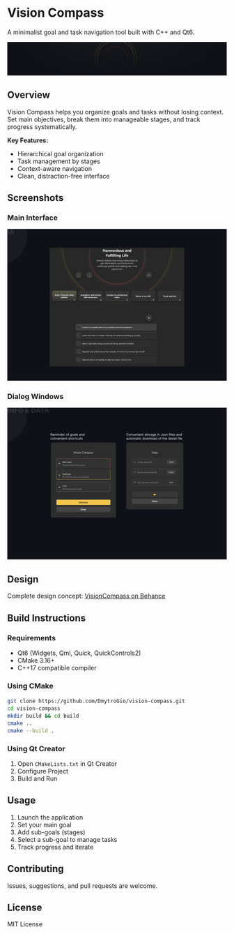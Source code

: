 # Vision Compass

A minimalist goal and task navigation tool built with C++ and Qt6.

![Vision Compass Preview](previews/00_VisualCompass_GitHub.png)

## Overview

Vision Compass helps you organize goals and tasks without losing context. Set main objectives, break them into manageable stages, and track progress systematically.

**Key Features:**
- Hierarchical goal organization
- Task management by stages  
- Context-aware navigation
- Clean, distraction-free interface

## Screenshots

### Main Interface
![Main application view](previews/01_App_View_GitHub.png)

### Dialog Windows
![Popups](previews/02_App_Popups_View_GitHub.png)

## Design

Complete design concept: [VisionCompass on Behance](https://www.behance.net/gallery/234615767/VisionCompass-Software-Design)

## Build Instructions

### Requirements
- Qt6 (Widgets, Qml, Quick, QuickControls2)
- CMake 3.16+
- C++17 compatible compiler

### Using CMake
```bash
git clone https://github.com/DmytroGio/vision-compass.git
cd vision-compass
mkdir build && cd build
cmake ..
cmake --build .
```

### Using Qt Creator
1. Open `CMakeLists.txt` in Qt Creator
2. Configure Project
3. Build and Run

## Usage

1. Launch the application
2. Set your main goal
3. Add sub-goals (stages)
4. Select a sub-goal to manage tasks
5. Track progress and iterate

## Contributing

Issues, suggestions, and pull requests are welcome.

## License

MIT License